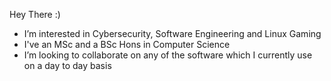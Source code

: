 Hey There :)
- I’m interested in Cybersecurity, Software Engineering and Linux Gaming
- I've an MSc and a BSc Hons in Computer Science
- I’m looking to collaborate on any of the software which I currently use on a day to day basis
